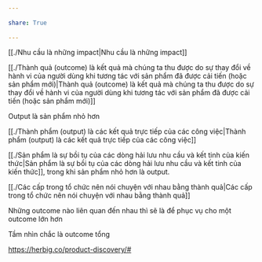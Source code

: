 ---  
share: True  
---  
[[./Nhu cầu là những impact|Nhu cầu là những impact]]  
[[./Thành quả (outcome) là kết quả mà chúng ta thu được do sự thay đổi về hành vi của người dùng khi tương tác với sản phẩm đã được cải tiến (hoặc sản phẩm mới)|Thành quả (outcome) là kết quả mà chúng ta thu được do sự thay đổi về hành vi của người dùng khi tương tác với sản phẩm đã được cải tiến (hoặc sản phẩm mới)]]   
Output là sản phẩm nhỏ hơn  
[[./Thành phẩm (output) là các kết quả trực tiếp của các công việc|Thành phẩm (output) là các kết quả trực tiếp của các công việc]]  
  
[[./Sản phẩm là sự bồi tụ của các dòng hải lưu nhu cầu và kết tinh của kiến thức|Sản phẩm là sự bồi tụ của các dòng hải lưu nhu cầu và kết tinh của kiến thức]], trong khi sản phẩm nhỏ hơn là output.   
  
[[./Các cấp trong tổ chức nên nói chuyện với nhau bằng thành quả|Các cấp trong tổ chức nên nói chuyện với nhau bằng thành quả]]  
Những outcome nào liên quan đến nhau thì sẽ là để phục vụ cho một outcome lớn hơn  
Tầm nhìn chắc là outcome tổng  
  
https://herbig.co/product-discovery/#  
